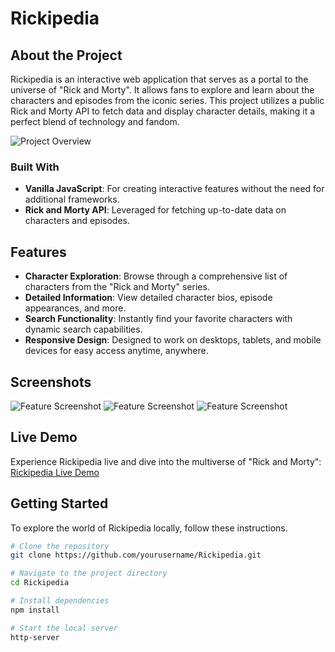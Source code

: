 # Rickipedia

## About the Project
Rickipedia is an interactive web application that serves as a portal to the universe of "Rick and Morty". It allows fans to explore and learn about the characters and episodes from the iconic series. This project utilizes a public Rick and Morty API to fetch data and display character details, making it a perfect blend of technology and fandom.

![Project Overview](https://firebasestorage.googleapis.com/v0/b/rickipedia-3ce75.appspot.com/o/Captura%20de%20ecr%C3%A3%202023-12-15%20180935.png?alt=media&token=4485b543-017e-437a-a35e-d01eeb291086)

### Built With
- **Vanilla JavaScript**: For creating interactive features without the need for additional frameworks.
- **Rick and Morty API**: Leveraged for fetching up-to-date data on characters and episodes.

## Features
- **Character Exploration**: Browse through a comprehensive list of characters from the "Rick and Morty" series.
- **Detailed Information**: View detailed character bios, episode appearances, and more.
- **Search Functionality**: Instantly find your favorite characters with dynamic search capabilities.
- **Responsive Design**: Designed to work on desktops, tablets, and mobile devices for easy access anytime, anywhere.

## Screenshots
![Feature Screenshot](https://firebasestorage.googleapis.com/v0/b/rickipedia-3ce75.appspot.com/o/Captura%20de%20ecr%C3%A3%202023-12-15%20181316.png?alt=media&token=1a122be0-7693-4115-8686-dd7f6b2c007c)
![Feature Screenshot](https://firebasestorage.googleapis.com/v0/b/rickipedia-3ce75.appspot.com/o/Captura%20de%20ecr%C3%A3%202023-12-15%20181331.png?alt=media&token=5d38315e-9423-4966-a97d-4baa28089a91)
![Feature Screenshot](https://firebasestorage.googleapis.com/v0/b/rickipedia-3ce75.appspot.com/o/Captura%20de%20ecr%C3%A3%202023-12-15%20181303.png?alt=media&token=8e3208fd-dc11-4dce-bfb5-07337dd00227)

## Live Demo
Experience Rickipedia live and dive into the multiverse of "Rick and Morty":
[Rickipedia Live Demo](https://rickipedia-yourdemo.vercel.app/)

## Getting Started
To explore the world of Rickipedia locally, follow these instructions.

```bash
# Clone the repository
git clone https://github.com/yourusername/Rickipedia.git

# Navigate to the project directory
cd Rickipedia

# Install dependencies
npm install

# Start the local server
http-server

